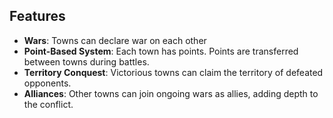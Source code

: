 ## Features

- **Wars**: Towns can declare war on each other
- **Point-Based System**: Each town has points. Points are transferred between towns during battles.
- **Territory Conquest**: Victorious towns can claim the territory of defeated opponents.
- **Alliances**: Other towns can join ongoing wars as allies, adding depth to the conflict.
